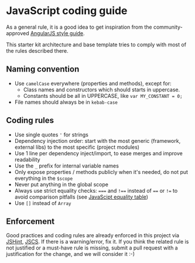 # JavaScript coding guide

As a general rule, it is a good idea to get inspiration from the community-approved 
[AngularJS style guide](https://github.com/johnpapa/angular-styleguide).

This starter kit architecture and base template tries to comply with most of the rules described there.

## Naming convention

- Use `camelCase` everywhere (properties and methods), except for:
  * Class names and constructors which should starts in uppercase.
  * Constants should be all in UPPERCASE, like `var MY_CONSTANT = 0;`
- File names should always be in `kebab-case`

## Coding rules

- Use single quotes `'` for strings
- Dependency injection order: start with the most generic (framework, external libs) to the most specific (project
  modules)
- Use 1 line per dependency inject/import, to ease merges and improve readability
- Use the `_` prefix for internal variable names
- Only expose properties / methods publicly when it's needed, do not put everything in the `$scope`
- Never put anything in the global scope
- Always use strict equality checks: `===` and `!==` instead of `==` or `!=` to avoid comparison pitfalls (see 
  [JavaScipt equality table](https://dorey.github.io/JavaScript-Equality-Table/))
- Use `[]` instead of `Array`

## Enforcement

Good practices and coding rules are already enforced in this project via [JSHint](http://jshint.com), 
[JSCS](http://jscs.info). 
If there is a warning/error, fix it. If you think the related rule is not justified or a must-have rule is missing,
submit a pull request with a justification for the change, and we will consider it :-)
